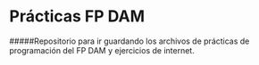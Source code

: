 # Prácticas FP DAM
#####Repositorio para ir guardando los archivos de prácticas de programación del FP DAM y ejercicios de internet.